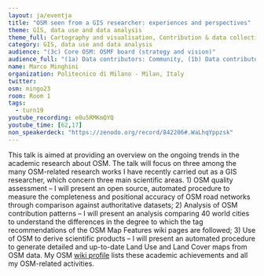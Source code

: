 ```yaml
---
layout: ja/eventja
title: "OSM seen from a GIS researcher: experiences and perspectives"
theme: GIS, data use and data analysis
theme_full: Cartography and visualisation, Contribution & data collection, Education, GIS, data use and data analysis, Humanitarian, IT and technical, operations, Local community
category: GIS, data use and data analysis
audience: "(3c) Core OSM: OSMF board (strategy and vision)"
audience_full: "(1a) Data contributors: Community, (1b) Data contributors: Public administration (open data, data feedback...), (2b) Data users: Non-profit and public service, (2c) Data users: Personal, (3c) Core OSM: OSMF board (strategy and vision)"
name: Marco Minghini
organization: Politecnico di Milano - Milan, Italy
twitter:
osm: mingo23
room: Room 1
tags:
  - turn19
youtube_recording: e0u5RMKmQYQ
youtube_time: [62,17]
non_speakerdeck: "https://zenodo.org/record/842206#.WaLhqYppzsk"
---
```

This talk is aimed at providing an overview on the ongoing trends in the academic research about OSM. The talk will focus on three among the many OSM-related research works I have recently carried out as a GIS researcher, which concern three main scientific areas. 1) OSM quality assessment – I will present an open source, automated procedure to measure the completeness and positional accuracy of OSM road networks through comparison against authoritative datasets; 2) Analysis of OSM contribution patterns – I will present an analysis comparing 40 world cities to understand the differences in the degree to which the tag recommendations of the OSM Map Features wiki pages are followed; 3) Use of OSM to derive scientific products – I will present an automated procedure to generate detailed and up-to-date Land Use and Land Cover maps from OSM data. My OSM [wiki profile](https://wiki.openstreetmap.org/wiki/User:Mingo23) lists these academic achievements and all my OSM-related activities.

